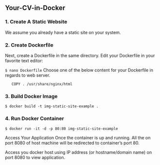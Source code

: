 ## Your-CV-in-Docker
### 1. Create A Static Website
We assume you already have a static site on your system.
### 2. Create Dockerfile
Next, create a Dockerfile in the same directory. Edit your Dockerfile in your favorite text editor:

```$ nano Dockerfile```
Choose one of the below content for your Dockerfile in regards to web server.

```FROM nginx
   COPY . /usr/share/nginx/html
```
### 3. Build Docker Image
```$ docker build -t img-static-site-example . ```
### 4. Run Docker Container
```$ docker run -it -d -p 80:80 img-static-site-example ```


Access Your Application
Once the container is up and running. All the on port 8080 of host machine will be redirected to container’s port 80.

Access you docker host using IP address (or hostname/domain name) on port 8080 to view application.